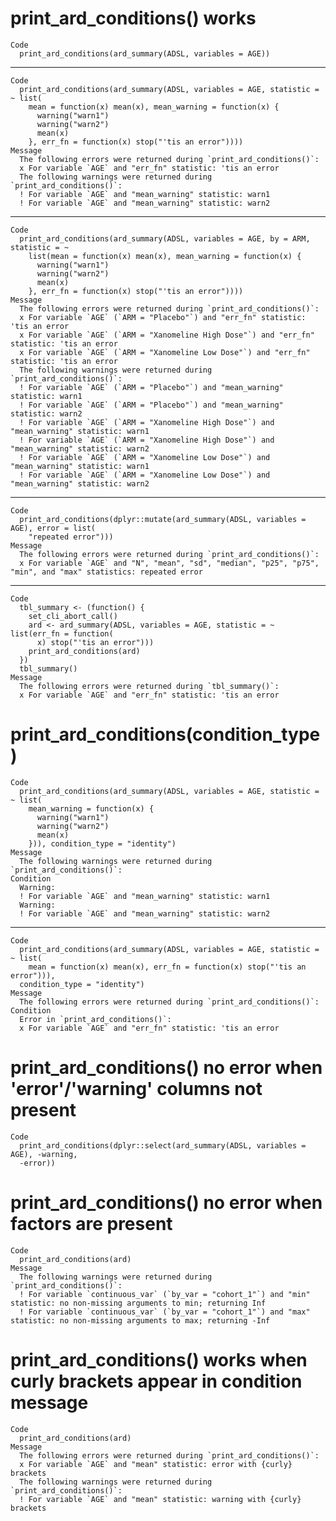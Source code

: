 # print_ard_conditions() works

    Code
      print_ard_conditions(ard_summary(ADSL, variables = AGE))

---

    Code
      print_ard_conditions(ard_summary(ADSL, variables = AGE, statistic = ~ list(
        mean = function(x) mean(x), mean_warning = function(x) {
          warning("warn1")
          warning("warn2")
          mean(x)
        }, err_fn = function(x) stop("'tis an error"))))
    Message
      The following errors were returned during `print_ard_conditions()`:
      x For variable `AGE` and "err_fn" statistic: 'tis an error
      The following warnings were returned during `print_ard_conditions()`:
      ! For variable `AGE` and "mean_warning" statistic: warn1
      ! For variable `AGE` and "mean_warning" statistic: warn2

---

    Code
      print_ard_conditions(ard_summary(ADSL, variables = AGE, by = ARM, statistic = ~
        list(mean = function(x) mean(x), mean_warning = function(x) {
          warning("warn1")
          warning("warn2")
          mean(x)
        }, err_fn = function(x) stop("'tis an error"))))
    Message
      The following errors were returned during `print_ard_conditions()`:
      x For variable `AGE` (`ARM = "Placebo"`) and "err_fn" statistic: 'tis an error
      x For variable `AGE` (`ARM = "Xanomeline High Dose"`) and "err_fn" statistic: 'tis an error
      x For variable `AGE` (`ARM = "Xanomeline Low Dose"`) and "err_fn" statistic: 'tis an error
      The following warnings were returned during `print_ard_conditions()`:
      ! For variable `AGE` (`ARM = "Placebo"`) and "mean_warning" statistic: warn1
      ! For variable `AGE` (`ARM = "Placebo"`) and "mean_warning" statistic: warn2
      ! For variable `AGE` (`ARM = "Xanomeline High Dose"`) and "mean_warning" statistic: warn1
      ! For variable `AGE` (`ARM = "Xanomeline High Dose"`) and "mean_warning" statistic: warn2
      ! For variable `AGE` (`ARM = "Xanomeline Low Dose"`) and "mean_warning" statistic: warn1
      ! For variable `AGE` (`ARM = "Xanomeline Low Dose"`) and "mean_warning" statistic: warn2

---

    Code
      print_ard_conditions(dplyr::mutate(ard_summary(ADSL, variables = AGE), error = list(
        "repeated error")))
    Message
      The following errors were returned during `print_ard_conditions()`:
      x For variable `AGE` and "N", "mean", "sd", "median", "p25", "p75", "min", and "max" statistics: repeated error

---

    Code
      tbl_summary <- (function() {
        set_cli_abort_call()
        ard <- ard_summary(ADSL, variables = AGE, statistic = ~ list(err_fn = function(
          x) stop("'tis an error")))
        print_ard_conditions(ard)
      })
      tbl_summary()
    Message
      The following errors were returned during `tbl_summary()`:
      x For variable `AGE` and "err_fn" statistic: 'tis an error

# print_ard_conditions(condition_type)

    Code
      print_ard_conditions(ard_summary(ADSL, variables = AGE, statistic = ~ list(
        mean_warning = function(x) {
          warning("warn1")
          warning("warn2")
          mean(x)
        })), condition_type = "identity")
    Message
      The following warnings were returned during `print_ard_conditions()`:
    Condition
      Warning:
      ! For variable `AGE` and "mean_warning" statistic: warn1
      Warning:
      ! For variable `AGE` and "mean_warning" statistic: warn2

---

    Code
      print_ard_conditions(ard_summary(ADSL, variables = AGE, statistic = ~ list(
        mean = function(x) mean(x), err_fn = function(x) stop("'tis an error"))),
      condition_type = "identity")
    Message
      The following errors were returned during `print_ard_conditions()`:
    Condition
      Error in `print_ard_conditions()`:
      x For variable `AGE` and "err_fn" statistic: 'tis an error

# print_ard_conditions() no error when 'error'/'warning' columns not present

    Code
      print_ard_conditions(dplyr::select(ard_summary(ADSL, variables = AGE), -warning,
      -error))

# print_ard_conditions() no error when factors are present

    Code
      print_ard_conditions(ard)
    Message
      The following warnings were returned during `print_ard_conditions()`:
      ! For variable `continuous_var` (`by_var = "cohort_1"`) and "min" statistic: no non-missing arguments to min; returning Inf
      ! For variable `continuous_var` (`by_var = "cohort_1"`) and "max" statistic: no non-missing arguments to max; returning -Inf

# print_ard_conditions() works when curly brackets appear in condition message

    Code
      print_ard_conditions(ard)
    Message
      The following errors were returned during `print_ard_conditions()`:
      x For variable `AGE` and "mean" statistic: error with {curly} brackets
      The following warnings were returned during `print_ard_conditions()`:
      ! For variable `AGE` and "mean" statistic: warning with {curly} brackets

